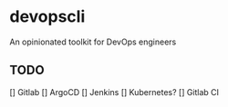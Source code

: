 # devopscli
An opinionated toolkit for DevOps engineers

## TODO

[] Gitlab
[] ArgoCD
[] Jenkins
[] Kubernetes?
[] Gitlab CI
